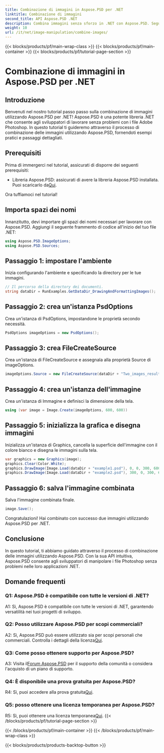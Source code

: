 ```yaml
---
title: Combinazione di immagini in Aspose.PSD per .NET
linktitle: Combinazione di immagini
second_title: API Aspose.PSD .NET
description: Combina immagini senza sforzo in .NET con Aspose.PSD. Segui il nostro tutorial passo passo per una manipolazione perfetta delle immagini.
weight: 10
url: /it/net/image-manipulation/combine-images/
---
```


{{< blocks/products/pf/main-wrap-class >}}
{{< blocks/products/pf/main-container >}}
{{< blocks/products/pf/tutorial-page-section >}}

# Combinazione di immagini in Aspose.PSD per .NET

## Introduzione

Benvenuti nel nostro tutorial passo passo sulla combinazione di immagini utilizzando Aspose.PSD per .NET! Aspose.PSD è una potente libreria .NET che consente agli sviluppatori di lavorare senza problemi con i file Adobe Photoshop. In questo tutorial ti guideremo attraverso il processo di combinazione delle immagini utilizzando Aspose.PSD, fornendoti esempi pratici e passaggi dettagliati.

## Prerequisiti

Prima di immergerci nel tutorial, assicurati di disporre dei seguenti prerequisiti:

-  Libreria Aspose.PSD: assicurati di avere la libreria Aspose.PSD installata. Puoi scaricarlo da[Qui](https://releases.aspose.com/psd/net/).

Ora tuffiamoci nel tutorial!

## Importa spazi dei nomi

Innanzitutto, devi importare gli spazi dei nomi necessari per lavorare con Aspose.PSD. Aggiungi il seguente frammento di codice all'inizio del tuo file .NET:

```csharp
using Aspose.PSD.ImageOptions;
using Aspose.PSD.Sources;
```

## Passaggio 1: impostare l'ambiente

Inizia configurando l'ambiente e specificando la directory per le tue immagini.

```csharp
// Il percorso della directory dei documenti.
string dataDir = RunExamples.GetDataDir_DrawingAndFormattingImages();
```

## Passaggio 2: crea un'istanza PsdOptions

Crea un'istanza di PsdOptions, impostandone le proprietà secondo necessità.

```csharp
PsdOptions imageOptions = new PsdOptions();
```

## Passaggio 3: crea FileCreateSource

Crea un'istanza di FileCreateSource e assegnala alla proprietà Source di imageOptions.

```csharp
imageOptions.Source = new FileCreateSource(dataDir + "Two_images_result_out.psd", false);
```

## Passaggio 4: crea un'istanza dell'immagine

Crea un'istanza di Immagine e definisci la dimensione della tela.

```csharp
using (var image = Image.Create(imageOptions, 600, 600))
```

## Passaggio 5: inizializza la grafica e disegna immagini

Inizializza un'istanza di Graphics, cancella la superficie dell'immagine con il colore bianco e disegna le immagini sulla tela.

```csharp
var graphics = new Graphics(image);
graphics.Clear(Color.White);
graphics.DrawImage(Image.Load(dataDir + "example1.psd"), 0, 0, 300, 600);
graphics.DrawImage(Image.Load(dataDir + "example2.psd"), 300, 0, 300, 600);
```

## Passaggio 6: salva l'immagine combinata

Salva l'immagine combinata finale.

```csharp
image.Save();
```

Congratulazioni! Hai combinato con successo due immagini utilizzando Aspose.PSD per .NET.

## Conclusione

In questo tutorial, ti abbiamo guidato attraverso il processo di combinazione delle immagini utilizzando Aspose.PSD. Con la sua API intuitiva, Aspose.PSD consente agli sviluppatori di manipolare i file Photoshop senza problemi nelle loro applicazioni .NET.

## Domande frequenti

### Q1: Aspose.PSD è compatibile con tutte le versioni di .NET?

A1: Sì, Aspose.PSD è compatibile con tutte le versioni di .NET, garantendo versatilità nei tuoi progetti di sviluppo.

### Q2: Posso utilizzare Aspose.PSD per scopi commerciali?

A2: Sì, Aspose.PSD può essere utilizzato sia per scopi personali che commerciali. Controlla i dettagli della licenza[Qui](https://purchase.aspose.com/buy).

### Q3: Come posso ottenere supporto per Aspose.PSD?

 A3: Visita il[Forum Aspose.PSD](https://forum.aspose.com/c/psd/34) per il supporto della comunità o considera l'acquisto di un piano di supporto.

### Q4: È disponibile una prova gratuita per Aspose.PSD?

 R4: Sì, puoi accedere alla prova gratuita[Qui](https://releases.aspose.com/).

### Q5: posso ottenere una licenza temporanea per Aspose.PSD?

R5: Sì, puoi ottenere una licenza temporanea[Qui](https://purchase.aspose.com/temporary-license/).
{{< /blocks/products/pf/tutorial-page-section >}}

{{< /blocks/products/pf/main-container >}}
{{< /blocks/products/pf/main-wrap-class >}}

{{< blocks/products/products-backtop-button >}}
